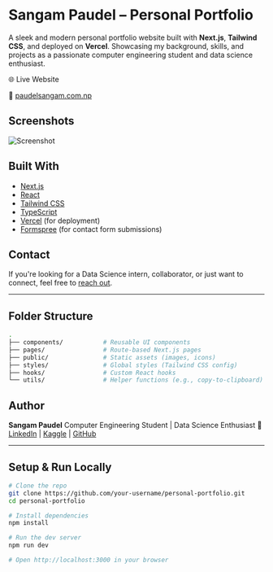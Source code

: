 # Sangam Paudel – Personal Portfolio

 A sleek and modern personal portfolio website built with **Next.js**, **Tailwind CSS**, and deployed on **Vercel**.
Showcasing my background, skills, and projects as a passionate computer engineering student and data science enthusiast.

 🌐 Live Website

🔗 [paudelsangam.com.np](https://paudelsangam.com.np)

##  Screenshots

![Screenshot](./public/screenshot-homepage.png)

##  Built With

* [Next.js](https://nextjs.org/)
* [React](https://reactjs.org/)
* [Tailwind CSS](https://tailwindcss.com/)
* [TypeScript](https://www.typescriptlang.org/)
* [Vercel](https://vercel.com) (for deployment)
* [Formspree](https://formspree.io) (for contact form submissions)

##  Contact

If you're looking for a Data Science intern, collaborator, or just want to connect, feel free to [reach out](mailto:sangampaudel530@gmail.com).

---

##  Folder Structure

```bash
.
├── components/           # Reusable UI components
├── pages/                # Route-based Next.js pages
├── public/               # Static assets (images, icons)
├── styles/               # Global styles (Tailwind CSS config)
├── hooks/                # Custom React hooks
└── utils/                # Helper functions (e.g., copy-to-clipboard)
```

##  Author

**Sangam Paudel**
 Computer Engineering Student |  Data Science Enthusiast
🔗 [LinkedIn](https://www.linkedin.com/in/sangampaudel530) | [Kaggle](https://www.kaggle.com/sangampaudel530) | [GitHub](https://github.com/sangampaudel530)

---

## Setup & Run Locally

```bash
# Clone the repo
git clone https://github.com/your-username/personal-portfolio.git
cd personal-portfolio

# Install dependencies
npm install

# Run the dev server
npm run dev

# Open http://localhost:3000 in your browser
```

